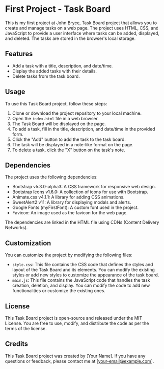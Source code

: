 # First Project - Task Board

This is my first project at John Bryce,
Task Board project that allows you to create and manage tasks on a web page. The project uses HTML, CSS, and JavaScript to provide a user interface where tasks can be added, displayed, and deleted. The tasks are stored in the browser's local storage.

## Features

- Add a task with a title, description, and date/time.
- Display the added tasks with their details.
- Delete tasks from the task board.

## Usage

To use this Task Board project, follow these steps:

1. Clone or download the project repository to your local machine.
2. Open the `index.html` file in a web browser.
3. The Task Board will be displayed on the page.
4. To add a task, fill in the title, description, and date/time in the provided form.
5. Click the "Add" button to add the task to the task board.
6. The task will be displayed in a note-like format on the page.
7. To delete a task, click the "X" button on the task's note.

## Dependencies

The project uses the following dependencies:

- Bootstrap v5.3.0-alpha3: A CSS framework for responsive web design.
- Bootstrap Icons v1.6.0: A collection of icons for use with Bootstrap.
- Animate.css v4.1.1: A library for adding CSS animations.
- SweetAlert2 v11: A library for displaying modals and alerts.
- Google Fonts (myFirstFont): A custom font used in the project.
- Favicon: An image used as the favicon for the web page.

The dependencies are linked in the HTML file using CDNs (Content Delivery Networks).

## Customization

You can customize the project by modifying the following files:

- `style.css`: This file contains the CSS code that defines the styles and layout of the Task Board and its elements. You can modify the existing styles or add new styles to customize the appearance of the task board.
- `main.js`: This file contains the JavaScript code that handles the task creation, deletion, and display. You can modify the code to add new functionalities or customize the existing ones.

## License

This Task Board project is open-source and released under the MIT License. You are free to use, modify, and distribute the code as per the terms of the license.

## Credits

This Task Board project was created by [Your Name]. If you have any questions or feedback, please contact me at [your-email@example.com].
